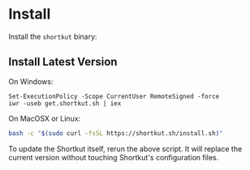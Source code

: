 # Install

Install the `shortkut` binary:

## Install Latest Version

On Windows:

```
Set-ExecutionPolicy -Scope CurrentUser RemoteSigned -force
iwr -useb get.shortkut.sh | iex
```

On MacOSX or Linux:

```bash
bash -c "$(sudo curl -fsSL https://shortkut.sh/install.sh)"
```

To update the Shortkut itself, rerun the above script. It will replace the current version without touching Shortkut's configuration files.
